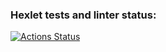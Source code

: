 ### Hexlet tests and linter status:
[![Actions Status](https://github.com/mariiamelon/frontend-project-lvl1/workflows/hexlet-check/badge.svg)](https://github.com/mariiamelon/frontend-project-lvl1/actions)